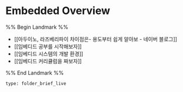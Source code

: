 # Embedded Overview

%% Begin Landmark %%
- [[아두이노, 라즈베리파이 차이점은- 용도부터 쉽게 알아보 - 네이버 블로그]]
- [[임베디드 공부를 시작해보자]]
- [[임베디드 시스템의 개발 환경]]
- [[임베디드 커리큘럼을 짜보자]]

%% End Landmark %%

```ccard
type: folder_brief_live
```
 

